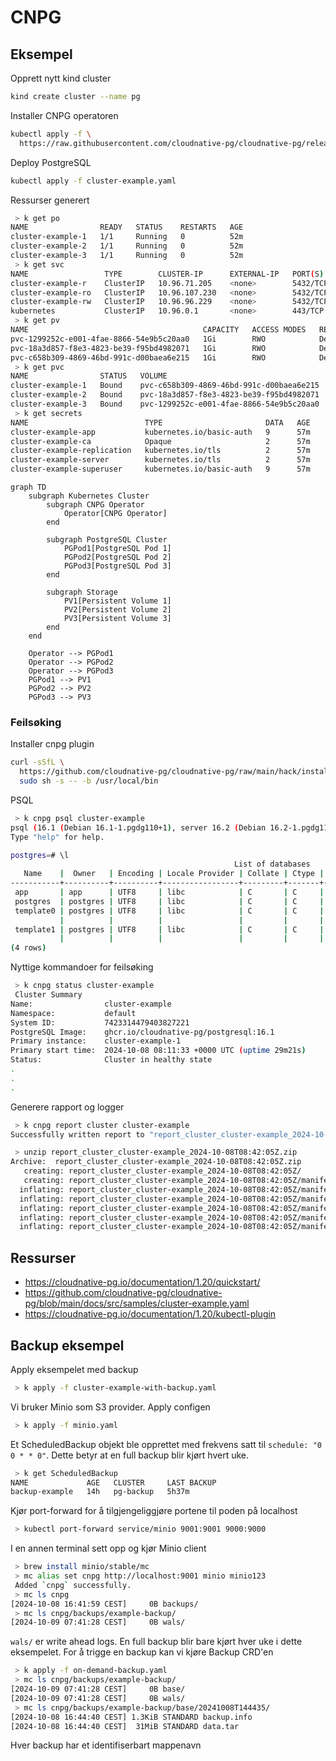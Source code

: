 # CNPG

## Eksempel

Opprett nytt kind cluster

```bash
kind create cluster --name pg
```

Installer CNPG operatoren

```bash
kubectl apply -f \
  https://raw.githubusercontent.com/cloudnative-pg/cloudnative-pg/release-1.20/releases/cnpg-1.20.6.yaml
```

Deploy PostgreSQL

```bash
kubectl apply -f cluster-example.yaml
```

Ressurser generert

```bash
 > k get po
NAME                READY   STATUS    RESTARTS   AGE
cluster-example-1   1/1     Running   0          52m
cluster-example-2   1/1     Running   0          52m
cluster-example-3   1/1     Running   0          52m
 > k get svc
NAME                 TYPE        CLUSTER-IP      EXTERNAL-IP   PORT(S)    AGE
cluster-example-r    ClusterIP   10.96.71.205    <none>        5432/TCP   53m
cluster-example-ro   ClusterIP   10.96.107.230   <none>        5432/TCP   53m
cluster-example-rw   ClusterIP   10.96.96.229    <none>        5432/TCP   53m
kubernetes           ClusterIP   10.96.0.1       <none>        443/TCP    55m
 > k get pv
NAME                                       CAPACITY   ACCESS MODES   RECLAIM POLICY   STATUS   CLAIM                       STORAGECLASS   REASON   AGE
pvc-1299252c-e001-4fae-8866-54e9b5c20aa0   1Gi        RWO            Delete           Bound    default/cluster-example-3   standard                56m
pvc-18a3d857-f8e3-4823-be39-f95bd4982071   1Gi        RWO            Delete           Bound    default/cluster-example-2   standard                56m
pvc-c658b309-4869-46bd-991c-d00baea6e215   1Gi        RWO            Delete           Bound    default/cluster-example-1   standard                57m
 > k get pvc
NAME                STATUS   VOLUME                                     CAPACITY   ACCESS MODES   STORAGECLASS   AGE
cluster-example-1   Bound    pvc-c658b309-4869-46bd-991c-d00baea6e215   1Gi        RWO            standard       57m
cluster-example-2   Bound    pvc-18a3d857-f8e3-4823-be39-f95bd4982071   1Gi        RWO            standard       56m
cluster-example-3   Bound    pvc-1299252c-e001-4fae-8866-54e9b5c20aa0   1Gi        RWO            standard       56m
 > k get secrets
NAME                          TYPE                       DATA   AGE
cluster-example-app           kubernetes.io/basic-auth   9      57m
cluster-example-ca            Opaque                     2      57m
cluster-example-replication   kubernetes.io/tls          2      57m
cluster-example-server        kubernetes.io/tls          2      57m
cluster-example-superuser     kubernetes.io/basic-auth   9      57m
```

```mermaid
graph TD
    subgraph Kubernetes Cluster
        subgraph CNPG Operator
            Operator[CNPG Operator]
        end

        subgraph PostgreSQL Cluster
            PGPod1[PostgreSQL Pod 1]
            PGPod2[PostgreSQL Pod 2]
            PGPod3[PostgreSQL Pod 3]
        end

        subgraph Storage
            PV1[Persistent Volume 1]
            PV2[Persistent Volume 2]
            PV3[Persistent Volume 3]
        end
    end

    Operator --> PGPod1
    Operator --> PGPod2
    Operator --> PGPod3
    PGPod1 --> PV1
    PGPod2 --> PV2
    PGPod3 --> PV3
```

### Feilsøking

Installer cnpg plugin

```bash
curl -sSfL \
  https://github.com/cloudnative-pg/cloudnative-pg/raw/main/hack/install-cnpg-plugin.sh | \
  sudo sh -s -- -b /usr/local/bin
```

PSQL

```bash
 > k cnpg psql cluster-example
psql (16.1 (Debian 16.1-1.pgdg110+1), server 16.2 (Debian 16.2-1.pgdg110+2))
Type "help" for help.

postgres=# \l
                                                  List of databases
   Name    |  Owner   | Encoding | Locale Provider | Collate | Ctype | ICU Locale | ICU Rules |   Access privileges
-----------+----------+----------+-----------------+---------+-------+------------+-----------+-----------------------
 app       | app      | UTF8     | libc            | C       | C     |            |           |
 postgres  | postgres | UTF8     | libc            | C       | C     |            |           |
 template0 | postgres | UTF8     | libc            | C       | C     |            |           | =c/postgres          +
           |          |          |                 |         |       |            |           | postgres=CTc/postgres
 template1 | postgres | UTF8     | libc            | C       | C     |            |           | =c/postgres          +
           |          |          |                 |         |       |            |           | postgres=CTc/postgres
(4 rows)
```

Nyttige kommandoer for feilsøking

```bash
 > k cnpg status cluster-example
 Cluster Summary
Name:                cluster-example
Namespace:           default
System ID:           7423314479403827221
PostgreSQL Image:    ghcr.io/cloudnative-pg/postgresql:16.1
Primary instance:    cluster-example-1
Primary start time:  2024-10-08 08:11:33 +0000 UTC (uptime 29m21s)
Status:              Cluster in healthy state
.
.
.
```

Generere rapport og logger

```bash
 > k cnpg report cluster cluster-example
Successfully written report to "report_cluster_cluster-example_2024-10-08T08:42:05Z.zip" (format: "yaml")

 > unzip report_cluster_cluster-example_2024-10-08T08:42:05Z.zip
Archive:  report_cluster_cluster-example_2024-10-08T08:42:05Z.zip
   creating: report_cluster_cluster-example_2024-10-08T08:42:05Z/
   creating: report_cluster_cluster-example_2024-10-08T08:42:05Z/manifests/
  inflating: report_cluster_cluster-example_2024-10-08T08:42:05Z/manifests/cluster.yaml
  inflating: report_cluster_cluster-example_2024-10-08T08:42:05Z/manifests/cluster-pods.yaml
  inflating: report_cluster_cluster-example_2024-10-08T08:42:05Z/manifests/cluster-jobs.yaml
  inflating: report_cluster_cluster-example_2024-10-08T08:42:05Z/manifests/events.yaml
  inflating: report_cluster_cluster-example_2024-10-08T08:42:05Z/manifests/cluster-pvcs.yaml
```

## Ressurser

- https://cloudnative-pg.io/documentation/1.20/quickstart/
- https://github.com/cloudnative-pg/cloudnative-pg/blob/main/docs/src/samples/cluster-example.yaml
- https://cloudnative-pg.io/documentation/1.20/kubectl-plugin

## Backup eksempel

Apply eksempelet med backup

```bash
 > k apply -f cluster-example-with-backup.yaml
```

Vi bruker Minio som S3 provider. Apply configen

```bash
 > k apply -f minio.yaml
```

Et ScheduledBackup objekt ble opprettet med frekvens satt til `schedule: "0 0 * * 0"`. Dette betyr at en full backup blir kjørt hvert uke.

```bash
 > k get ScheduledBackup
NAME             AGE   CLUSTER     LAST BACKUP
backup-example   14h   pg-backup   5h37m
```

Kjør port-forward for å tilgjengeliggjøre portene til poden på localhost

```bash
 > kubectl port-forward service/minio 9001:9001 9000:9000
```

I en annen terminal sett opp og kjør Minio client

```bash
 > brew install minio/stable/mc
 > mc alias set cnpg http://localhost:9001 minio minio123
 Added `cnpg` successfully.
 > mc ls cnpg
[2024-10-08 16:41:59 CEST]     0B backups/
 > mc ls cnpg/backups/example-backup/
[2024-10-09 07:41:28 CEST]     0B wals/
```

`wals/` er write ahead logs. En full backup blir bare kjørt hver uke i dette eksempelet. For å trigge en backup kan vi kjøre Backup CRD'en

```bash
 > k apply -f on-demand-backup.yaml
 > mc ls cnpg/backups/example-backup/
[2024-10-09 07:41:28 CEST]     0B base/
[2024-10-09 07:41:28 CEST]     0B wals/
 > mc ls cnpg/backups/example-backup/base/20241008T144435/
[2024-10-08 16:44:40 CEST] 1.3KiB STANDARD backup.info
[2024-10-08 16:44:40 CEST]  31MiB STANDARD data.tar
```

Hver backup har et identifiserbart mappenavn
